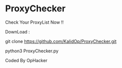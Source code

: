 # ProxyChecker
Check Your ProxyList Now !!

DownLoad : 

git clone https://github.com/KalidOp/ProxyChecker.git

python3 ProxyChecker.py

Coded By OpHacker

